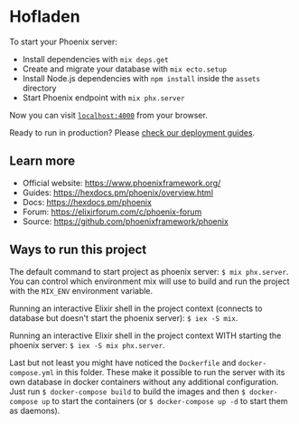 # Hofladen

To start your Phoenix server:

  * Install dependencies with `mix deps.get`
  * Create and migrate your database with `mix ecto.setup`
  * Install Node.js dependencies with `npm install` inside the `assets` directory
  * Start Phoenix endpoint with `mix phx.server`

Now you can visit [`localhost:4000`](http://localhost:4000) from your browser.

Ready to run in production? Please [check our deployment guides](https://hexdocs.pm/phoenix/deployment.html).

## Learn more

  * Official website: https://www.phoenixframework.org/
  * Guides: https://hexdocs.pm/phoenix/overview.html
  * Docs: https://hexdocs.pm/phoenix
  * Forum: https://elixirforum.com/c/phoenix-forum
  * Source: https://github.com/phoenixframework/phoenix

## Ways to run this project

The default command to start project as phoenix server: `$ mix phx.server`. 
You can control which environment mix will use to build and run the project with the 
`MIX_ENV` environment variable.

Running an interactive Elixir shell in the project context (connects to database but doesn't
start the phoenix server): `$ iex -S mix`.

Running an interactive Elixir shell in the project context WITH starting the phoenix server:
`$ iex -S mix phx.server`.

Last but not least you might have noticed the `Dockerfile` and `docker-compose.yml` in this folder.
These make it possible to run the server with its own database in docker containers without any
additional configuration. Just run `$ docker-compose build` to build the images and then `$ docker-compose up`
 to start the containers (or `$ docker-compose up -d` to start them as daemons).

